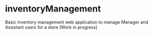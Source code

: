 # inventoryManagement
Basic inventory management web application to manage Manager and Assistant users for a store  [Work in progress]
